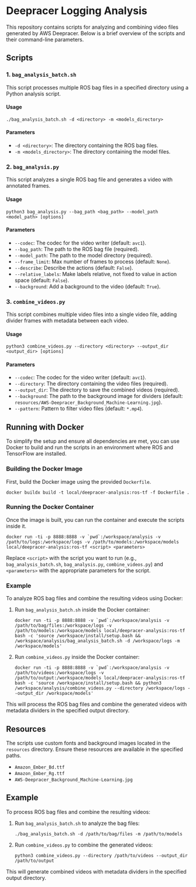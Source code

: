 # Deepracer Logging Analysis

This repository contains scripts for analyzing and combining video files generated by AWS Deepracer. Below is a brief overview of the scripts and their command-line parameters.

## Scripts

### 1. `bag_analysis_batch.sh`

This script processes multiple ROS bag files in a specified directory using a Python analysis script.

#### Usage

```shell
./bag_analysis_batch.sh -d <directory> -m <models_directory>
```

#### Parameters

- `-d <directory>`: The directory containing the ROS bag files.
- `-m <models_directory>`: The directory containing the model files.

### 2. `bag_analysis.py`

This script analyzes a single ROS bag file and generates a video with annotated frames.

#### Usage

```shell
python3 bag_analysis.py --bag_path <bag_path> --model_path <model_path> [options]
```

#### Parameters

- `--codec`: The codec for the video writer (default: `avc1`).
- `--bag_path`: The path to the ROS bag file (required).
- `--model_path`: The path to the model directory (required).
- `--frame_limit`: Max number of frames to process (default: `None`).
- `--describe`: Describe the actions (default: `False`).
- `--relative_labels`: Make labels relative, not fixed to value in action space (default: `False`).
- `--background`: Add a background to the video (default: `True`).

### 3. `combine_videos.py`

This script combines multiple video files into a single video file, adding divider frames with metadata between each video.

#### Usage

```shell
python3 combine_videos.py --directory <directory> --output_dir <output_dir> [options]
```

#### Parameters

- `--codec`: The codec for the video writer (default: `avc1`).
- `--directory`: The directory containing the video files (required).
- `--output_dir`: The directory to save the combined videos (required).
- `--background`: The path to the background image for dividers (default: `resources/AWS-Deepracer_Background_Machine-Learning.jpg`).
- `--pattern`: Pattern to filter video files (default: `*.mp4`).

## Running with Docker

To simplify the setup and ensure all dependencies are met, you can use Docker to build and run the scripts in an environment where ROS and TensorFlow are installed.

### Building the Docker Image

First, build the Docker image using the provided `Dockerfile`.

```shell
docker buildx build -t local/deepracer-analysis:ros-tf -f Dockerfile .
```

### Running the Docker Container

Once the image is built, you can run the container and execute the scripts inside it.

```shell
docker run -ti -p 8888:8888 -v `pwd`:/workspace/analysis -v /path/to/logs:/workspace/logs -v /path/to/models:/workspace/models local/deepracer-analysis:ros-tf <script> <parameters>
```

Replace `<script>` with the script you want to run (e.g., `bag_analysis_batch.sh`, `bag_analysis.py`, `combine_videos.py`) and `<parameters>` with the appropriate parameters for the script.

### Example

To analyze ROS bag files and combine the resulting videos using Docker:

1. Run `bag_analysis_batch.sh` inside the Docker container:
    ```shell
    docker run -ti -p 8888:8888 -v `pwd`:/workspace/analysis -v /path/to/bag/files:/workspace/logs -v /path/to/models:/workspace/models local/deepracer-analysis:ros-tf bash -c 'source /workspace/install/setup.bash && /workspace/analysis/bag_analysis_batch.sh -d /workspace/logs -m /workspace/models'
    ```

2. Run `combine_videos.py` inside the Docker container:
    ```shell
    docker run -ti -p 8888:8888 -v `pwd`:/workspace/analysis -v /path/to/videos:/workspace/logs -v /path/to/output:/workspace/models local/deepracer-analysis:ros-tf  bash -c 'source /workspace/install/setup.bash && python3 /workspace/analysis/combine_videos.py --directory /workspace/logs --output_dir /workspace/models'
    ```

This will process the ROS bag files and combine the generated videos with metadata dividers in the specified output directory.

## Resources

The scripts use custom fonts and background images located in the `resources` directory. Ensure these resources are available in the specified paths.

- `Amazon_Ember_Bd.ttf`
- `Amazon_Ember_Rg.ttf`
- `AWS-Deepracer_Background_Machine-Learning.jpg`

## Example

To process ROS bag files and combine the resulting videos:

1. Run `bag_analysis_batch.sh` to analyze the bag files:
    ```shell
    ./bag_analysis_batch.sh -d /path/to/bag/files -m /path/to/models
    ```

2. Run `combine_videos.py` to combine the generated videos:
    ```shell
    python3 combine_videos.py --directory /path/to/videos --output_dir /path/to/output
    ```

This will generate combined videos with metadata dividers in the specified output directory.
